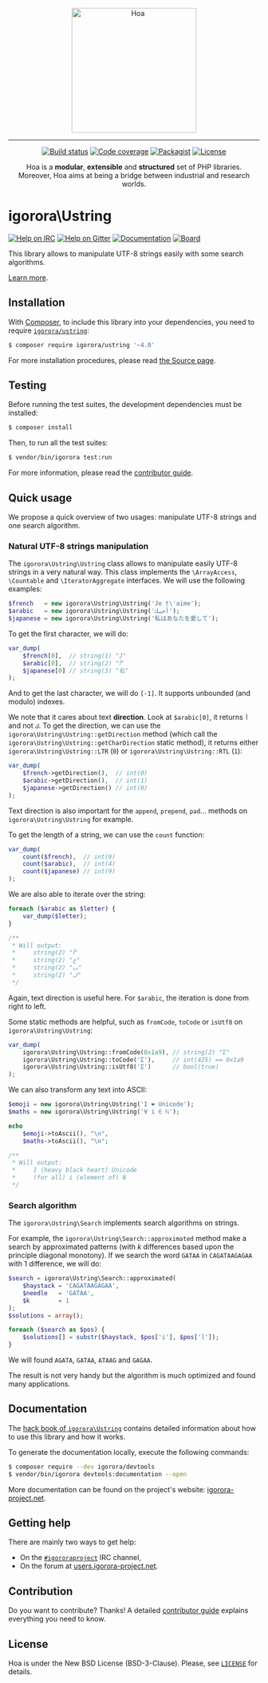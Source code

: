 <p align="center">
  <img src="https://static.igorora-project.net/Image/Hoa.svg" alt="Hoa" width="250px" />
</p>

---

<p align="center">
  <a href="https://travis-ci.org/igororaproject/ustring"><img src="https://img.shields.io/travis/igororaproject/ustring/master.svg" alt="Build status" /></a>
  <a href="https://coveralls.io/github/igororaproject/ustring?branch=master"><img src="https://img.shields.io/coveralls/igororaproject/ustring/master.svg" alt="Code coverage" /></a>
  <a href="https://packagist.org/packages/igorora/ustring"><img src="https://img.shields.io/packagist/dt/igorora/ustring.svg" alt="Packagist" /></a>
  <a href="https://igorora-project.net/LICENSE"><img src="https://img.shields.io/packagist/l/igorora/ustring.svg" alt="License" /></a>
</p>
<p align="center">
  Hoa is a <strong>modular</strong>, <strong>extensible</strong> and
  <strong>structured</strong> set of PHP libraries.<br />
  Moreover, Hoa aims at being a bridge between industrial and research worlds.
</p>

# igorora\Ustring

[![Help on IRC](https://img.shields.io/badge/help-%23igororaproject-ff0066.svg)](https://webchat.freenode.net/?channels=#igororaproject)
[![Help on Gitter](https://img.shields.io/badge/help-gitter-ff0066.svg)](https://gitter.im/igororaproject/central)
[![Documentation](https://img.shields.io/badge/documentation-hack_book-ff0066.svg)](https://central.igorora-project.net/Documentation/Library/Ustring)
[![Board](https://img.shields.io/badge/organisation-board-ff0066.svg)](https://waffle.io/igororaproject/ustring)

This library allows to manipulate UTF-8 strings easily with some search
algorithms.

[Learn more](https://central.igorora-project.net/Documentation/Library/Ustring).

## Installation

With [Composer](https://getcomposer.org/), to include this library into
your dependencies, you need to
require [`igorora/ustring`](https://packagist.org/packages/igorora/ustring):

```sh
$ composer require igorora/ustring '~4.0'
```

For more installation procedures, please read [the Source
page](https://igorora-project.net/Source.html).

## Testing

Before running the test suites, the development dependencies must be installed:

```sh
$ composer install
```

Then, to run all the test suites:

```sh
$ vendor/bin/igorora test:run
```

For more information, please read the [contributor
guide](https://igorora-project.net/Literature/Contributor/Guide.html).

## Quick usage

We propose a quick overview of two usages: manipulate UTF-8 strings and one
search algorithm.

### Natural UTF-8 strings manipulation

The `igorora\Ustring\Ustring` class allows to manipulate easily UTF-8 strings in a
very natural way. This class implements the `\ArrayAccess`, `\Countable` and
`\IteratorAggregate` interfaces. We will use the following examples:

```php
$french   = new igorora\Ustring\Ustring('Je t\'aime');
$arabic   = new igorora\Ustring\Ustring('أحبك');
$japanese = new igorora\Ustring\Ustring('私はあなたを愛して');
```

To get the first character, we will do:

```php
var_dump(
    $french[0],  // string(1) "J"
    $arabic[0],  // string(2) "أ"
    $japanese[0] // string(3) "私"
);
```

And to get the last character, we will do `[-1]`. It supports unbounded (and
modulo) indexes.

We note that it cares about text **direction**. Look at `$arabic[0]`, it returns
`أ` and not `ك`. To get the direction, we can use the
`igorora\Ustring\Ustring::getDirection` method (which call the
`igorora\Ustring\Ustring::getCharDirection` static method), it returns either
`igorora\Ustring\Ustring::LTR` (`0`) or `igorora\Ustring\Ustring::RTL` (`1`):

```php
var_dump(
    $french->getDirection(),  // int(0)
    $arabic->getDirection(),  // int(1)
    $japanese->getDirection() // int(0)
);
```

Text direction is also important for the `append`, `prepend`, `pad`… methods on
`igorora\Ustring\Ustring` for example. 

To get the length of a string, we can use the `count` function:

```php
var_dump(
    count($french),  // int(9)
    count($arabic),  // int(4)
    count($japanese) // int(9)
);
```

We are also able to iterate over the string:

```php
foreach ($arabic as $letter) {
    var_dump($letter);
}

/**
 * Will output:
 *     string(2) "أ"
 *     string(2) "ح"
 *     string(2) "ب"
 *     string(2) "ك"
 */
```

Again, text direction is useful here. For `$arabic`, the iteration is done from
right to left.

Some static methods are helpful, such as `fromCode`, `toCode` or `isUtf8` on
`igorora\Ustring\Ustring`:

```php
var_dump(
    igorora\Ustring\Ustring::fromCode(0x1a9), // string(2) "Ʃ"
    igorora\Ustring\Ustring::toCode('Ʃ'),     // int(425) == 0x1a9
    igorora\Ustring\Ustring::isUtf8('Ʃ')      // bool(true)
);
```

We can also transform any text into ASCII:

```php
$emoji = new igorora\Ustring\Ustring('I ❤ Unicode');
$maths = new igorora\Ustring\Ustring('∀ i ∈ ℕ');

echo
    $emoji->toAscii(), "\n",
    $maths->toAscii(), "\n";

/**
 * Will output:
 *     I (heavy black heart) Unicode
 *     (for all) i (element of) N
 */
```

### Search algorithm

The `igorora\Ustring\Search` implements search algorithms on strings.

For example, the `igorora\Ustring\Search::approximated` method make a search by
approximated patterns (with *k* differences based upon the principle diagonal
monotony). If we search the word `GATAA` in `CAGATAAGAGAA` with 1 difference, we
will do:

```php
$search = igorora\Ustring\Search::approximated(
    $haystack = 'CAGATAAGAGAA',
    $needle   = 'GATAA',
    $k        = 1
);
$solutions = array();

foreach ($search as $pos) {
    $solutions[] = substr($haystack, $pos['i'], $pos['l']);
}
```

We will found `AGATA`, `GATAA`, `ATAAG` and `GAGAA`.

The result is not very handy but the algorithm is much optimized and found many
applications.

## Documentation

The
[hack book of `igorora\Ustring`](https://central.igorora-project.net/Documentation/Library/Ustring) contains
detailed information about how to use this library and how it works.

To generate the documentation locally, execute the following commands:

```sh
$ composer require --dev igorora/devtools
$ vendor/bin/igorora devtools:documentation --open
```

More documentation can be found on the project's website:
[igorora-project.net](https://igorora-project.net/).

## Getting help

There are mainly two ways to get help:

  * On the [`#igororaproject`](https://webchat.freenode.net/?channels=#igororaproject)
    IRC channel,
  * On the forum at [users.igorora-project.net](https://users.igorora-project.net).

## Contribution

Do you want to contribute? Thanks! A detailed [contributor
guide](https://igorora-project.net/Literature/Contributor/Guide.html) explains
everything you need to know.

## License

Hoa is under the New BSD License (BSD-3-Clause). Please, see
[`LICENSE`](https://igorora-project.net/LICENSE) for details.
